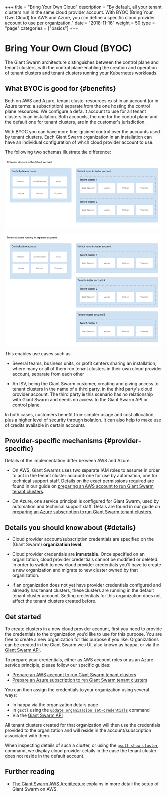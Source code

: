 +++
title = "Bring Your Own Cloud"
description = "By default, all your tenant clusters run in the same cloud provider account. With BYOC (Bring Your Own Cloud) for AWS and Azure, you can define a specific cloud provider account to use per organization."
date = "2018-11-16"
weight = 50
type = "page"
categories = ["basics"]
+++

# Bring Your Own Cloud (BYOC)

The Giant Swarm architecture distinguishes between the control plane and tenant clusters, with the control plane enabling the creation and operation of tenant clusters and tenant clusters running your Kubernetes workloads.

## What BYOC is good for {#benefits}

Both on AWS and Azure, tenant cluster resources exist in an account (or in Azure terms: a subscription) separate from the one hosting the control plane resources. We configure a default account to use for all tenant clusters in an installation. Both accounts, the one for the control plane and the default one for tenant clusters, are in the customer's jurisdiction.

With BYOC you can have more fine-grained control over the accounts used by tenant clusters. Each Giant Swarm organization in an installation can have an individual configuration of which cloud provider account to use.

The following two schemas illustrate the difference:

![same-account](same-account.png)

![same-account](separate-accounts.png)


This enables use cases such as

- Several teams, business units, or profit centers sharing an installation, where many or all of them run tenant clusters in their own cloud provider account, separate from each other.

- An ISV, being the Giant Swarm customer, creating and giving access to tenant clusters in the name of a third party, in the third party's cloud provider account. The third party in this scenario has no relationship with Giant Swarm and needs no access to the Giant Swarm API or control plane.

In both cases, customers benefit from simpler usage and cost allocation, plus a higher level of security through isolation. It can also help to make use of credits available in certain accounts.

## Provider-specific mechanisms {#provider-specific}

Details of the implementation differ between AWS and Azure.

- On AWS, Giant Swarms uses two separate IAM roles to assume in order to act in the tenant cluster account: one for use by automation, one for technical support staff. Details on the exact permissions required are found in our guide on [preparing an AWS account to run Giant Swarm tenant clusters](/guides/prepare-aws-account-for-tenant-clusters/).

- On Azure, one service principal is configured for Giant Swarm, used by automation and technical support staff. Detais are found in our guide on [preparing an Azure subscription to run Giant Swarm tenant clusters](/guides/prepare-azure-subscription-for-tenant-clusters/).

## Details you should know about {#details}

- Cloud provider account/subscription credentials are specified on the (Giant Swarm) **organization level**.

- Cloud provider credentials are **immutable**. Once specified on an organization, cloud provider credentials cannot be modified or deleted. In order to switch to new cloud provider credentials you'll have to create a new organization and migrate to new cluster owned by that organization.

- If an organization does not yet have provider credentials configured and alrready has tenant clusters, these clusters are running in the default tenant cluster account. Setting credentials for this organization does not affect the tenant clusters created before.

## Get started

To create clusters in a new cloud provider account, first you need to provide the credentials to the organization you'd like to use for this purpose. You are free to create a new organization for this purpose if you like. Organizations can be created in the Giant Swarm web UI, also known as happa, or via the [Giant Swarm API](/api/#operation/addOrganization).

To prepare your credentials, either as AWS account roles or as an Azure service principle, please follow our specific guides:

- [Prepare an AWS account to run Giant Swarm tenant clusters](/guides/prepare-aws-account-for-tenant-clusters/)
- [Prepare an Azure subscription to run Giant Swarm tenant clusters](/guides/prepare-azure-subscription-for-tenant-clusters/)

You can then assign the credentials to your organization using several ways:

- In happa via the organization details page
- In `gsctl` using the [`update organization set-credentials`]() command
- Via the [Giant Swarm API](/api/#operation/addCredentials)

All tenant clusters created for that organization will then use the credentials provided to the organization and will reside in the account/subscription associated with them.

When inspecting details of such a cluster, or using the [`gsctl show cluster`](/reference/gsctl/show-cluster/) command, we display cloud provider details in the case the tenant cluster does not reside in the default account.

## Further reading

- [The Giant Swarm AWS Architecture](/basics/aws-architecture/) explains in more detail the setup of Giant Swarm on AWS.
